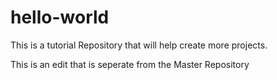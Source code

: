 # hello-world
This is a tutorial Repository that will help create more projects.

This is an edit that is seperate from the Master Repository
